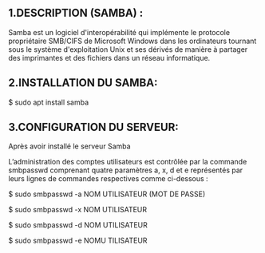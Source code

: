 ## 1.DESCRIPTION (SAMBA) :

Samba est un logiciel d'interopérabilité qui implémente le protocole propriétaire SMB/CIFS de Microsoft Windows dans les ordinateurs tournant sous le système d'exploitation Unix et ses dérivés de manière à partager des imprimantes et des fichiers dans un réseau informatique. 

## 2.INSTALLATION DU SAMBA:

$ sudo apt install samba

## 3.CONFIGURATION DU SERVEUR:

Après avoir installé le serveur Samba 


L’administration des comptes utilisateurs est contrôlée par la commande smbpasswd comprenant quatre paramètres a, x, d et e représentés par leurs lignes de commandes respectives comme ci-dessous :

$ sudo smbpasswd -a NOM UTILISATEUR (MOT DE PASSE)

$ sudo smbpasswd -x NOM UTILISATEUR

$ sudo smbpasswd -d NOM UTILISATEUR

$ sudo smbpasswd -e NOMU TILISATEUR 






